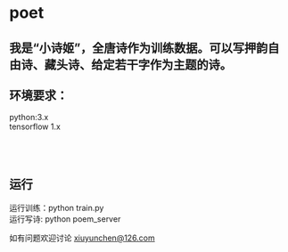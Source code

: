# poet
我是“小诗姬”，全唐诗作为训练数据。可以写押韵自由诗、藏头诗、给定若干字作为主题的诗。
<br /> <br /> 
环境要求：
---
python:3.x <br /> 
tensorflow  1.x

<br /> <br /> 
运行<br /> 
---
运行训练：python train.py <br /> 
运行写诗: python poem_server<br /> 

如有问题欢迎讨论 xiuyunchen@126.com

